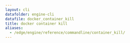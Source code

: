 ```yaml
---
layout: cli
datafolder: engine-cli
datafile: docker_container_kill
title: docker container kill
aliases:
  - /edge/engine/reference/commandline/container_kill/
---
```

<!--
This page is automatically generated from Docker's source code. If you want to
suggest a change to the text that appears here, open a ticket or pull request
in the source repository on GitHub:

https://github.com/docker/cli
-->

